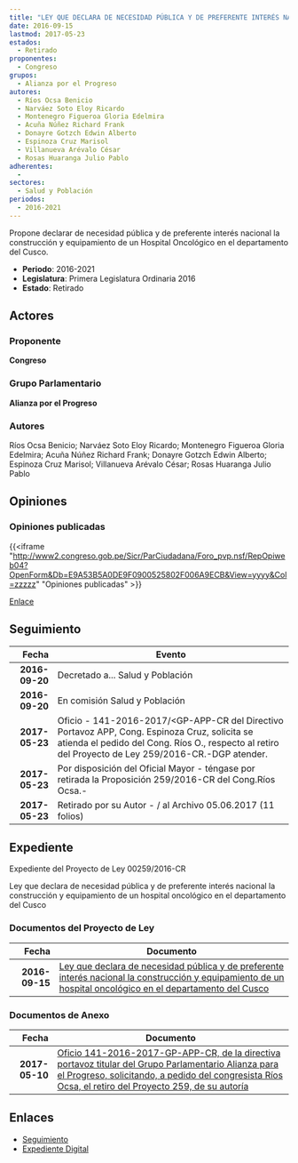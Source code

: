 ```yaml
---
title: "LEY QUE DECLARA DE NECESIDAD PÚBLICA Y DE PREFERENTE INTERÉS NACIONAL LA CONSTRUCCIÓN Y EQUIPAMIENTO DE UN HOSPITAL ONCOLÓGICO EN EL DEPARTAMENTO DEL CUSCO"
date: 2016-09-15
lastmod: 2017-05-23
estados: 
  - Retirado
proponentes: 
  - Congreso
grupos: 
  - Alianza por el Progreso
autores: 
  - Ríos Ocsa Benicio
  - Narváez Soto Eloy Ricardo
  - Montenegro Figueroa Gloria Edelmira
  - Acuña Núñez Richard Frank
  - Donayre Gotzch Edwin Alberto
  - Espinoza Cruz Marisol
  - Villanueva Arévalo César
  - Rosas Huaranga Julio Pablo
adherentes: 
  - 
sectores: 
  - Salud y Población
periodos: 
  - 2016-2021
---
```


Propone declarar de necesidad pública y de preferente interés nacional la construcción y equipamiento de un Hospital Oncológico en el departamento del Cusco.

- **Periodo**: 2016-2021
- **Legislatura**: Primera Legislatura Ordinaria 2016
- **Estado**: Retirado

## Actores

### Proponente

**Congreso**

### Grupo Parlamentario

**Alianza por el Progreso**

### Autores

Ríos Ocsa Benicio; Narváez Soto Eloy Ricardo; Montenegro Figueroa Gloria Edelmira; Acuña Núñez Richard Frank; Donayre Gotzch Edwin Alberto; Espinoza Cruz Marisol; Villanueva Arévalo César; Rosas Huaranga Julio Pablo


## Opiniones

### Opiniones publicadas

{{<iframe "http://www2.congreso.gob.pe/Sicr/ParCiudadana/Foro_pvp.nsf/RepOpiweb04?OpenForm&Db=E9A53B5A0DE9F0900525802F006A9ECB&View=yyyy&Col=zzzzz" "Opiniones publicadas" >}}

[Enlace](http://www2.congreso.gob.pe/Sicr/ParCiudadana/Foro_pvp.nsf/RepOpiweb04?OpenForm&Db=E9A53B5A0DE9F0900525802F006A9ECB&View=yyyy&Col=zzzzz)

## Seguimiento

| Fecha | Evento |
|------:|--------|
| **2016-09-20** | Decretado a... Salud y Población|
| **2016-09-20** | En comisión Salud y Población|
| **2017-05-23** | Oficio - 141-2016-2017/<GP-APP-CR del Directivo Portavoz APP, Cong. Espinoza Cruz, solicita se atienda el pedido del Cong. Ríos O., respecto al retiro del Proyecto de Ley 259/2016-CR.-DGP atender.|
| **2017-05-23** | Por disposición del Oficial Mayor - téngase por retirada la Proposición 259/2016-CR del Cong.Ríos Ocsa.-|
| **2017-05-23** | Retirado por su Autor - / al Archivo 05.06.2017 (11 folios)|


## Expediente

Expediente del Proyecto de Ley 00259/2016-CR

Ley que declara de necesidad pública y de preferente interés nacional la construcción y equipamiento de un hospital oncológico en el departamento del Cusco


### Documentos del Proyecto de Ley

| Fecha | Documento |
|------:|--------|
| **2016-09-15** | [Ley que declara de necesidad pública y de preferente interés nacional la construcción y equipamiento de un hospital oncológico en el departamento del Cusco](http://www.leyes.congreso.gob.pe/Documentos/2016_2021/Proyectos_de_Ley_y_de_Resoluciones_Legislativas/PL0025920160915.pdf) |

### Documentos de Anexo

| Fecha | Documento |
|------:|--------|
| **2017-05-10** | [Oficio 141-2016-2017-GP-APP-CR, de la directiva portavoz titular del Grupo Parlamentario Alianza para el Progreso, solicitando, a pedido del congresista Ríos Ocsa, el retiro del Proyecto 259, de su autoría](http://www.leyes.congreso.gob.pe/Documentos/2016_2021/Oficios/Grupos_Parlamentarios/OFICIO-141-2016-2017-GP-APP-CR.pdf) |

## Enlaces 

- [Seguimiento](http://www2.congreso.gob.pehttp://www2.congreso.gob.pe/Sicr/TraDocEstProc/CLProLey2016.nsf/f7fff46988ca05b1052578e100829cc7/be0fe443d4ab797d0525802f006ac340?OpenDocument)
- [Expediente Digital](http://www2.congreso.gob.pehttp://www2.congreso.gob.pe/Sicr/TraDocEstProc/CLProLey2016.nsf/f7fff46988ca05b1052578e100829cc7/be0fe443d4ab797d0525802f006ac340?OpenDocument&Click=05257FB7005EB655.eb71d0cf91d8294e05256cdf006b5706/$Body/0.1C6C)
